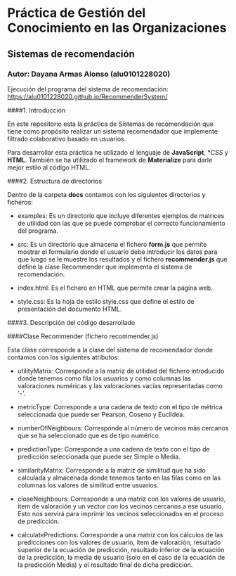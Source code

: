 # Práctica de Gestión del Conocimiento en las Organizaciones

## Sistemas de recomendación

### Autor: Dayana Armas Alonso (alu0101228020)

Ejecución del programa del sistema de recomendación: https://alu0101228020.github.io/RecommenderSystem/

####1. Introducción

En este repositorio esta la práctica de Sistemas de recomendación que tiene como propósito realizar un sistema recomendador que implemente filtrado colaborativo basado en usuarios.

Para desarrollar esta práctica he utilizado el lenguaje de **JavaScript**, **CSS* y **HTML**. También se ha utilizado el framework de **Materialize** para darle mejor estilo al código HTML.

####2. Estructura de directorios

Dentro de la carpeta **docs** contamos con los siguientes directorios y ficheros:

- examples: Es un directorio que incluye diferentes ejemplos de matrices de utilidad con las que se puede comprobar el correcto funcionamiento del programa.

- src: Es un directorio que almacena el fichero **form.js** que permite mostrar el formulario donde el usuario debe introducir los datos para que luego se le muestre los resultados y el fichero **recommender.js** que define la clase Recommender que implementa el sistema de recomendación.

- index.html: Es el fichero en HTML que permite crear la página web.

- style.css: Es la hoja de estilo style.css que define el estilo de presentación del documento HTML.

####3. Descripción del código desarrollado

####Clase Recommender (fichero recommender.js)

Esta clase corresponde a la clase del sistema de recomendador donde contamos con los siguientes atributos:

- utilityMatrix: Corresponde a la matriz de utilidad del fichero introducido donde tenemos como fila los usuarios y como columnas las valoraciones numéricas y las valoraciones vacías representadas como '-'.

- metricType: Corresponde a una cadena de texto con el tipo de métrica seleccionada que puede ser Pearson, Coseno y Euclidea.

- numberOfNeighbours: Corresponde al número de vecinos más cercanos que se ha seleccionado que es de tipo numérico.

- predictionType: Corresponde a una cadena de texto con el tipo de predicción seleccionada que puede ser Simple o Media.

- similarityMatrix: Corresponde a la matriz de similitud que ha sido calculada y almacenada donde tenemos tanto en las filas como en las columnas los valores de similitud entre usuarios.

- closeNeighbours: Corresponde a una matriz con los valores de usuario, ítem de valoración y un vector con los vecinos cercanos a ese usuario. Esto nos servirá para imprimir los vecinos seleccionados en el proceso de predicción.

- calculatePredictions: Corresponde a una matriz con los cálculos de las predicciones con los valores de usuario, ítem de valoración, resultado superior de la ecuación de predicción, resultado inferior de la ecuación de la predicción, la media de usuario (solo en el caso de la ecuación de la predicción Media) y el resultado final de dicha predicción.
